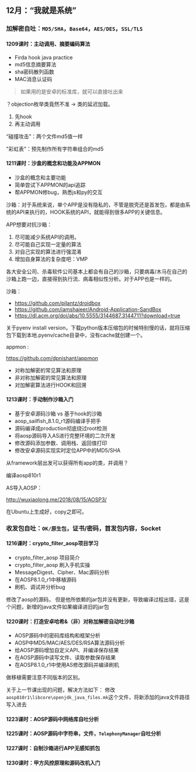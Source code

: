 ## 12月：“我就是系统”

### 加解密自吐：`MD5/SHA`，`Base64`，`AES/DES`，`SSL/TLS`

#### 1209课时：主动调用、摘要编码算法

- Firda hook java practice
- md5信息摘要算法
- sha密码散列函数
- MAC消息认证码

> 如果用的是安卓的标准库，就可以直接吐出来

？objection枚举类竟然不准 ->  类的延迟加载。

1. 先hook
2. 再主动调用

“碰撞攻击”：两个文件md5值一样 

"彩虹表"：预先制作所有字符串组合的md5

#### 1211课时：沙盒的概念和功能及APPMON

- 沙盒的概念和主要功能
- 简单尝试下APPMON的api追踪
- 帮APPMON修bug，熟悉js和py的交互

沙箱：对于系统来说，单个APP是没有隐私的，不管是脱壳还是首发包，都是由系统的API来执行的，HOOK系统的API，就能得到很多APP的关键信息。

APP想要对抗沙箱：

1. 尽可能减少系统API的调用。
2. 尽可能自己实现一定量的算法
3. 对自己实现的算法进行强混淆
4. 增加自身算法的复杂度吧：VMP

各大安全公司、杀毒软件公司基本上都会有自己的沙箱，只要病毒/木马在自己的沙箱上跑一边，直接得到执行流、病毒相似性分析。对于APP也是一样的。

沙箱：

- https://github.com/pjlantz/droidbox
- https://github.com/iamshajeer/Android-Application-SandBox
- https://dl.acm.org/doi/abs/10.5555/3144687.3144711?download=true

关于pyenv install version，下载python版本压缩包的时候特别慢的话，就将压缩包下载到本地.pyenv/cache目录中，没有cache就创建一个。

appmon :

https://github.com/dpnishant/appmon

- 对称加解密的常见算法和原理
- 非对称加解密的常见算法和原理
- 对加解密算法进行HOOK和回溯



#### 1213课时：手动制作沙箱入门

- 基于安卓源码沙箱 vs 基于hook的沙箱
- aosp_sailfish_8.1.0_r1源码编译手把手
- 源码编译成production彻底绕过root检测
- 将aosp源码导入AS进行完整环境的二次开发
- 修改源码添加参数、调用栈、返回值打印
- 修改安卓源码实现实时定位APP中的MD5/SHA

从framework层出发可以获得所有app的类，并调用？

编译aosp810r1

AS导入AOSP：

http://wuxiaolong.me/2018/08/15/AOSP3/

在Ubuntu上生成好，copy之即可。

### 收发包自吐：`OK/原生包`，证书/密码，首发包内容，Socket

#### 1216课时：crypto_filter_aosp项目学习

- crypto_filter_aosp 项目简介
- crypto_filter_aosp 刷入手机实操
- MessageDigest、Cipher、Mac源码分析
- 在AOSP8.1.0_r1中移植源码
- 刷机、调试并分析bug

修改了aosp的源码， 但是他所依赖的jar包并没有更新，导致编译过程出错，这是个问题，新增的java文件如果编译进旧的jar包

#### 1220课时：打造安卓哈希&（非）对称加解密自动吐沙箱

- AOSP源码中的密码库结构和框架分析
-  AOSP中MD5/MAC/AES/DES/RSA算法源码分析
- 给AOSP源码增加自定义API、并编译保存结果
- 在AOSP源码中读写文件、读取参数保存结果
- 在AOSP8.1.0_r1中使用AS修改源码并编译刷机

做移植需要注意不同版本的区别。

关于上一节课出现的问题，解决方法如下： 修改`aosp810r1\libcore\openjdk_java_files.mk`这个文件，将新添加的java文件路径写入进去

#### 1223课时：AOSP源码中网络库自吐分析



#### 1225课时：AOSP源码中字符串，文件，`TelephonyManager`自吐分析



#### 1227课时：自制沙箱进行APP无感知抓包



#### 1230课时：甲方风控原理和源码改机入门
